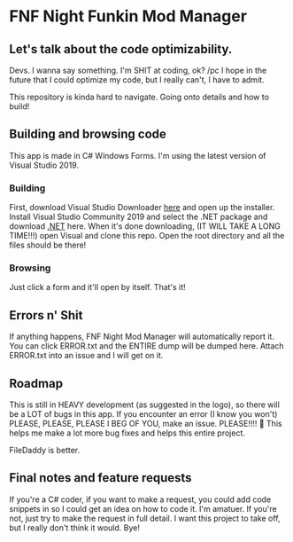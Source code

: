 # FNF Night Funkin Mod Manager

## Let's talk about the code optimizability.
Devs. I wanna say something.
I'm SHIT at coding, ok? /pc I hope in the future that I could optimize my code, but I really can't, I have to admit.

This repository is kinda hard to navigate. Going onto details and how to build!

## Building and browsing code
This app is made in C# Windows Forms.
I'm using the latest version of Visual Studio 2019.
### Building
First, download Visual Studio Downloader [here](https://visualstudio.microsoft.com/thank-you-downloading-visual-studio/?sku=Community&rel=16) and open up the installer.
Install Visual Studio Community 2019 and select the .NET package and download [.NET](https://dotnet.microsoft.com/download/dotnet-framework/thank-you/net48-web-installer) here.
When it's done downloading, (IT WILL TAKE A LONG TIME!!!) open Visual and clone this repo. Open the root directory and all the files should be there!
### Browsing
Just click a form and it'll open by itself. That's it!

## Errors n' Shit
If anything happens, FNF Night Mod Manager will automatically report it. You can click ERROR.txt and the ENTIRE dump will be dumped here.
Attach ERROR.txt into an issue and I will get on it.

## Roadmap
This is still in HEAVY development (as suggested in the logo), so there will be a LOT of bugs in this app.
If you encounter an error (I know you won't) PLEASE, PLEASE, PLEASE I BEG OF YOU, make an issue. PLEASE!!!!
🥺 This helps me make a lot more bug fixes and helps this entire project.

FileDaddy is better.

## Final notes and feature requests
If you're a C# coder, if you want to make a request, you could add code snippets in so I could get an idea on how to code it.
I'm amatuer.
If you're not, just try to make the request in full detail.
I want this project to take off, but I really don't think it would.
Bye!

